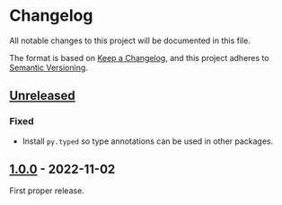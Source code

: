 # Changelog
All notable changes to this project will be documented in this file.

The format is based on [Keep a Changelog](https://keepachangelog.com/en/1.0.0/),
and this project adheres to [Semantic Versioning](https://semver.org/spec/v2.0.0.html).

## [Unreleased]
### Fixed
- Install `py.typed` so type annotations can be used in other packages.


## [1.0.0] - 2022-11-02

First proper release.


[Unreleased]: https://github.com/MPI-IS/variconf/compare/1.0.0...HEAD
[1.0.0]: https://github.com/MPI-IS/variconf/releases/tag/v1.0.0
